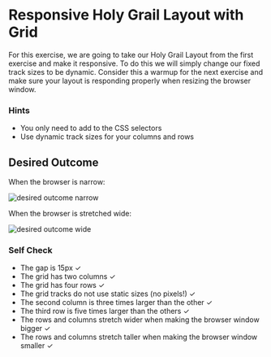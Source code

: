 # Responsive Holy Grail Layout with Grid

For this exercise, we are going to take our Holy Grail Layout from the first exercise and make it responsive. To do this we will simply change our fixed track sizes to be dynamic. Consider this a warmup for the next exercise and make sure your layout is responding properly when resizing the browser window.

### Hints
- You only need to add to the CSS selectors
- Use dynamic track sizes for your columns and rows

## Desired Outcome

When the browser is narrow:

![desired outcome narrow](./desired-outcome-narrow.png)

When the browser is stretched wide:

![desired outcome wide](./desired-outcome-wide.png)

### Self Check
- The gap is 15px ✓
- The grid has two columns ✓
- The grid has four rows ✓
- The grid tracks do not use static sizes (no pixels!) ✓
- The second column is three times larger than the other ✓
- The third row is five times larger than the others ✓
- The rows and columns stretch wider when making the browser window bigger ✓
- The rows and columns stretch taller when making the browser window smaller ✓
